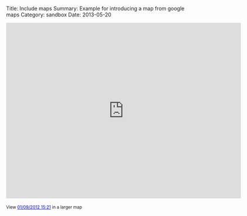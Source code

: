 Title: Include maps
Summary: Example for introducing a map from google maps
Category: sandbox
Date: 2013-05-20

<iframe class="entry2" width="640" height="480" frameborder="0" scrolling="no" marginheight="0" marginwidth="0" src="https://maps.google.com/maps/ms?msa=0&amp;msid=210914235585502750469.0004c8a45b3c9e4402d34&amp;ie=UTF8&amp;t=m&amp;ll=52.110037,5.193186&amp;spn=0.025302,0.054932&amp;z=14&amp;output=embed"></iframe><div style="clear: both;"></div><br /><small>View <a href="https://maps.google.com/maps/ms?msa=0&amp;msid=210914235585502750469.0004c8a45b3c9e4402d34&amp;ie=UTF8&amp;t=m&amp;ll=52.110037,5.193186&amp;spn=0.025302,0.054932&amp;z=14&amp;source=embed" style="color:#0000FF;text-align:left">01/09/2012 15:21</a> in a larger map</small>